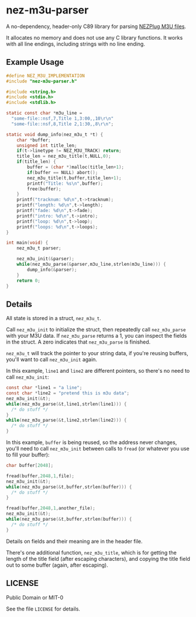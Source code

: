 # nez-m3u-parser

A no-dependency, header-only C89 library for parsing
[NEZPlug M3U files](http://www.vgmpf.com/Wiki/index.php/NEZ_Plug).

It allocates no memory and does not use any C library functions.
It works with all line endings, including strings with
no line ending.

## Example Usage

```c
#define NEZ_M3U_IMPLEMENTATION
#include "nez-m3u-parser.h"

#include <string.h>
#include <stdio.h>
#include <stdlib.h>

static const char *m3u_line =
  "some-file::nsf,7,Title 1,3:00,,10\r\n"
  "some-file::nsf,8,Title 2,1:30,,8\r\n";

static void dump_info(nez_m3u_t *t) {
    char *buffer;
    unsigned int title_len;
    if(t->linetype != NEZ_M3U_TRACK) return;
    title_len = nez_m3u_title(t,NULL,0);
    if(title_len) {
        buffer = (char *)malloc(title_len+1);
        if(buffer == NULL) abort();
        nez_m3u_title(t,buffer,title_len+1);
        printf("Title: %s\n",buffer);
        free(buffer);
    }
    printf("tracknum: %d\n",t->tracknum);
    printf("length: %d\n",t->length);
    printf("fade: %d\n",t->fade);
    printf("intro: %d\n",t->intro);
    printf("loop: %d\n",t->loop);
    printf("loops: %d\n",t->loops);
}

int main(void) {
    nez_m3u_t parser;

    nez_m3u_init(&parser);
    while(nez_m3u_parse(&parser,m3u_line,strlen(m3u_line))) {
        dump_info(&parser);
    }
    return 0;
}
```

## Details

All state is stored in a struct, `nez_m3u_t`.

Call `nez_m3u_init` to initialize the struct, then repeatedly call
`nez_m3u_parse` with your M3U data. If `nez_m3u_parse` returns a 1,
you can inspect the fields in the struct. A zero indicates
that `nez_m3u_parse` is finished.

`nez_m3u_t` will track the pointer to your string data,
if you're reusing buffers, you'll want to call `nez_m3u_init`
again.

In this example, `line1` and `line2` are different pointers,
so there's no need to call `nez_m3u_init`:

```c
const char *line1 = "a line";
const char *line2 = "pretend this is m3u data";
nez_m3u_init(&t);
while(nez_m3u_parse(&t,line1,strlen(line1))) {
  /* do stuff */
}
while(nez_m3u_parse(&t,line2,strlen(line2))) {
  /* do stuff */
}
```

In this example, `buffer` is being reused, so the
address never changes, you'll need to call `nez_m3u_init`
between calls to `fread` (or whatever you use to fill
your buffer):

```c
char buffer[2048];

fread(buffer,2048,1,file);
nez_m3u_init(&t);
while(nez_m3u_parse(&t,buffer,strlen(buffer))) {
  /* do stuff */
}

fread(buffer,2048,1,another_file);
nez_m3u_init(&t);
while(nez_m3u_parse(&t,buffer,strlen(buffer))) {
  /* do stuff */
}
```

Details on fields and their meaning are in the header file.

There's one additional function, `nez_m3u_title`, which is for
getting the length of the title field (after escaping characters),
and copying the title field out to some buffer (again, after escaping).

## LICENSE

Public Domain or MIT-0

See the file `LICENSE` for details.

